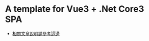 # A template for Vue3 + .Net Core3 SPA

* [相關文章說明請參考這邊](https://jchou24.github.io/Coding/Website/vue-dotnetcore-scaffolding/basic.html)
